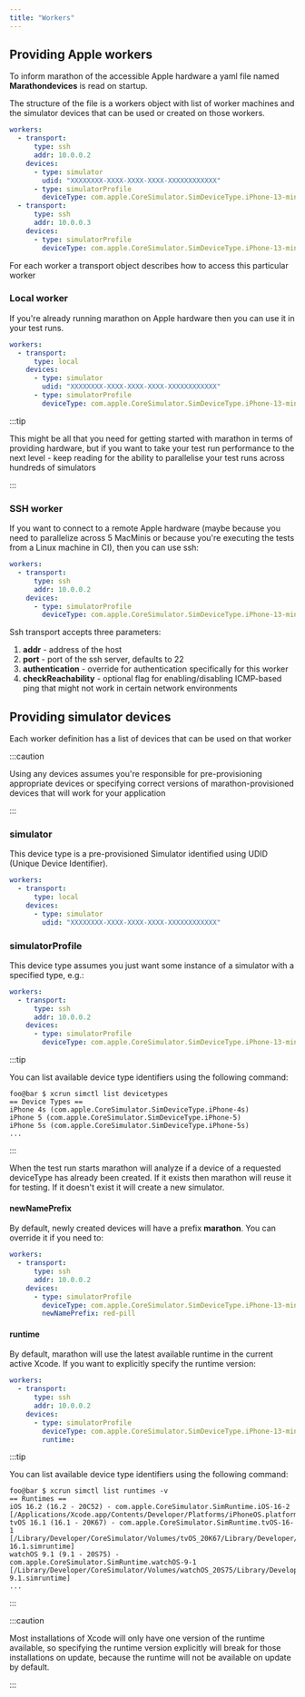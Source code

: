 ```yaml
---
title: "Workers"
---
```


## Providing Apple workers
To inform marathon of the accessible Apple hardware a yaml file named **Marathondevices**
is read on startup.

The structure of the file is a workers object with list of worker machines and the simulator devices
that can be used or created on those workers.

```yaml
workers:
  - transport:
      type: ssh
      addr: 10.0.0.2
    devices:
      - type: simulator
        udid: "XXXXXXXX-XXXX-XXXX-XXXX-XXXXXXXXXXXX"
      - type: simulatorProfile
        deviceType: com.apple.CoreSimulator.SimDeviceType.iPhone-13-mini
  - transport:
      type: ssh
      addr: 10.0.0.3  
    devices:
      - type: simulatorProfile
        deviceType: com.apple.CoreSimulator.SimDeviceType.iPhone-13-mini
```

For each worker a transport object describes how to access this particular worker

### Local worker
If you're already running marathon on Apple hardware then you can use it in your test runs.

```yaml
workers:
  - transport:
      type: local
    devices:
      - type: simulator
        udid: "XXXXXXXX-XXXX-XXXX-XXXX-XXXXXXXXXXXX"
      - type: simulatorProfile
        deviceType: com.apple.CoreSimulator.SimDeviceType.iPhone-13-mini
```

:::tip

This might be all that you need for getting started with marathon in terms of providing hardware, but if you want to take
your test run performance to the next level - keep reading for the ability to parallelise your test runs across
hundreds of simulators

:::

### SSH worker
If you want to connect to a remote Apple hardware (maybe because you need to parallelize across 5 MacMinis or
because you're executing the tests from a Linux machine in CI), then you can use ssh:

```yaml
workers:
  - transport:
      type: ssh
      addr: 10.0.0.2
    devices:
      - type: simulatorProfile
        deviceType: com.apple.CoreSimulator.SimDeviceType.iPhone-13-mini
```

Ssh transport accepts three parameters:
1. **addr** - address of the host
2. **port** - port of the ssh server, defaults to 22
3. **authentication** - override for authentication specifically for this worker
4. **checkReachability** - optional flag for enabling/disabling ICMP-based ping that might not work in certain network environments

## Providing simulator devices
Each worker definition has a list of devices that can be used on that worker

:::caution

Using any devices assumes you're responsible for pre-provisioning appropriate devices or specifying correct versions of marathon-provisioned
devices that will work for your application

:::

### simulator
This device type is a pre-provisioned Simulator identified using UDID (Unique Device Identifier).

```yaml
workers:
  - transport:
      type: local
    devices:
      - type: simulator
        udid: "XXXXXXXX-XXXX-XXXX-XXXX-XXXXXXXXXXXX"
```

### simulatorProfile
This device type assumes you just want some instance of a simulator with a specified type, e.g.:

```yaml
workers:
  - transport:
      type: ssh
      addr: 10.0.0.2
    devices:
      - type: simulatorProfile
        deviceType: com.apple.CoreSimulator.SimDeviceType.iPhone-13-mini
```

:::tip

You can list available device type identifiers using the following command:
```shell-session
foo@bar $ xcrun simctl list devicetypes
== Device Types ==
iPhone 4s (com.apple.CoreSimulator.SimDeviceType.iPhone-4s)
iPhone 5 (com.apple.CoreSimulator.SimDeviceType.iPhone-5)
iPhone 5s (com.apple.CoreSimulator.SimDeviceType.iPhone-5s)
...
```

:::

When the test run starts marathon will analyze if a device of a requested deviceType has already been created.
If it exists then marathon will reuse it for testing. If it doesn't exist it will create a new simulator.

#### newNamePrefix
By default, newly created devices will have a prefix **marathon**. You can override it if you need to:
```yaml
workers:
  - transport:
      type: ssh
      addr: 10.0.0.2
    devices:
      - type: simulatorProfile
        deviceType: com.apple.CoreSimulator.SimDeviceType.iPhone-13-mini
        newNamePrefix: red-pill
```

#### runtime
By default, marathon will use the latest available runtime in the current active Xcode. If you want to explicitly
specify the runtime version:

```yaml
workers:
  - transport:
      type: ssh
      addr: 10.0.0.2
    devices:
      - type: simulatorProfile
        deviceType: com.apple.CoreSimulator.SimDeviceType.iPhone-13-mini
        runtime: 
```

:::tip

You can list available device type identifiers using the following command:
```shell-session
foo@bar $ xcrun simctl list runtimes -v
== Runtimes ==
iOS 16.2 (16.2 - 20C52) - com.apple.CoreSimulator.SimRuntime.iOS-16-2 [/Applications/Xcode.app/Contents/Developer/Platforms/iPhoneOS.platform/Library/Developer/CoreSimulator/Profiles/Runtimes/iOS.simruntime]
tvOS 16.1 (16.1 - 20K67) - com.apple.CoreSimulator.SimRuntime.tvOS-16-1 [/Library/Developer/CoreSimulator/Volumes/tvOS_20K67/Library/Developer/CoreSimulator/Profiles/Runtimes/tvOS 16.1.simruntime]
watchOS 9.1 (9.1 - 20S75) - com.apple.CoreSimulator.SimRuntime.watchOS-9-1 [/Library/Developer/CoreSimulator/Volumes/watchOS_20S75/Library/Developer/CoreSimulator/Profiles/Runtimes/watchOS 9.1.simruntime]
...
```

:::

:::caution

Most installations of Xcode will only have one version of the runtime available, so specifying the runtime version
explicitly will break for those installations on update, because the runtime will not be available on update
by default.

:::
